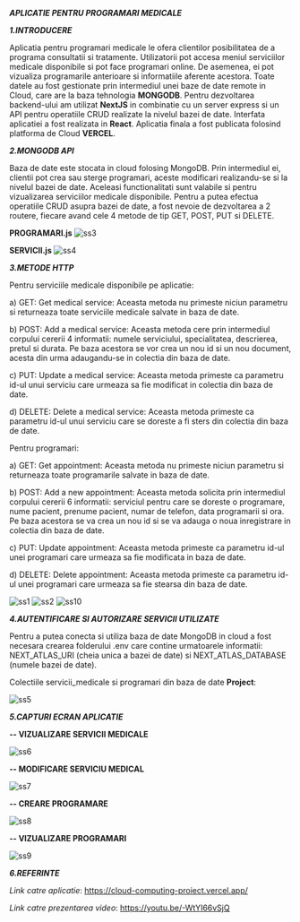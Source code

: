 _**APLICATIE PENTRU PROGRAMARI MEDICALE**_

_**1.INTRODUCERE**_

Aplicatia pentru programari medicale le ofera clientilor posibilitatea de a programa consultatii si tratamente. Utilizatorii pot accesa meniul serviciilor medicale disponibile si pot face programari online. De asemenea, ei pot vizualiza programarile anterioare si informatiile aferente acestora. Toate datele au fost gestionate prin intermediul unei baze de date remote in Cloud, care are la baza tehnologia **MONGODB**. Pentru dezvoltarea backend-ului am utilizat **NextJS** in combinatie cu un server express si un API pentru operatiile CRUD realizate la nivelul bazei de date. Interfata aplicatiei a fost realizata in **React**. Aplicatia finala a fost publicata folosind platforma de Cloud **VERCEL**.

**_2.MONGODB API_**

Baza de date este stocata in cloud folosing MongoDB. Prin intermediul ei, clientii pot crea sau sterge programari, aceste modificari realizandu-se si la nivelul bazei de date. Aceleasi functionalitati sunt valabile si pentru vizualizarea serviciilor medicale disponibile. Pentru a putea efectua operatiile CRUD asupra bazei de date, a fost nevoie de dezvoltarea a 2 routere, fiecare avand cele 4 metode de tip GET, POST, PUT si DELETE.

**PROGRAMARI.js**
![ss3](https://github.com/enemihaela15/CloudComputing_Proiect/assets/100297974/4ca36a62-6194-485c-a080-e13f2457e051)

**SERVICII.js**
![ss4](https://github.com/enemihaela15/CloudComputing_Proiect/assets/100297974/63ac8e95-1778-432e-b989-74e19fb5899b)

_**3.METODE HTTP**_

Pentru serviciile medicale disponibile pe aplicatie:

a) GET: Get medical service: Aceasta metoda nu primeste niciun parametru si returneaza toate serviciile medicale salvate in baza de date.

b) POST: Add a medical service: Aceasta metoda cere prin intermediul corpului cererii 4 informatii: numele serviciului, specialitatea, descrierea, pretul si durata. Pe baza acestora se vor crea un nou id si un nou document, acesta din urma adaugandu-se in colectia din baza de date.

c) PUT: Update a medical service: Aceasta metoda primeste ca parametru id-ul unui serviciu care urmeaza sa fie modificat in colectia din baza de date.

d) DELETE: Delete a medical service: Aceasta metoda primeste ca parametru id-ul unui serviciu care se doreste a fi sters din colectia din baza de date.

Pentru programari:

a) GET: Get appointment: Aceasta metoda nu primeste niciun parametru si returneaza toate programarile salvate in baza de date.

b) POST: Add a new appointment: Aceasta metoda solicita prin intermediul corpului cererii 6 informatii: serviciul pentru care se doreste o programare, nume pacient, prenume pacient, numar de telefon, data programarii si ora. Pe baza acestora se va crea un nou id si se va adauga o noua inregistrare in colectia din baza de date.

c) PUT: Update appointment: Aceasta metoda primeste ca parametru id-ul unei programari care urmeaza sa fie modificata in baza de date.

d) DELETE: Delete appointment: Aceasta metoda primeste ca parametru id-ul unei programari care urmeaza sa fie stearsa din baza de date.

![ss1](https://github.com/enemihaela15/CloudComputing_Proiect/assets/100297974/7871d50c-6cf3-44ab-8eea-5b6c6eb59155)
![ss2](https://github.com/enemihaela15/CloudComputing_Proiect/assets/100297974/1eaaf362-c426-488a-8be8-b2d02259b0cc)
![ss10](https://github.com/enemihaela15/CloudComputing_Proiect/assets/100297974/41a722ff-be55-4aef-a2ec-178ee4ab0f6b)


_**4.AUTENTIFICARE SI AUTORIZARE SERVICII UTILIZATE**_

Pentru a putea conecta si utiliza baza de date MongoDB in cloud a fost necesara crearea folderului .env care contine urmatoarele informatii: NEXT_ATLAS_URI (cheia unica a bazei de date) si NEXT_ATLAS_DATABASE (numele bazei de date).

Colectiile servicii_medicale si programari din baza de date **Project**:

![ss5](https://github.com/enemihaela15/CloudComputing_Proiect/assets/100297974/63c8079f-c1a5-49a1-8e0d-9306c1761c8d)


**_5.CAPTURI ECRAN APLICATIE_**

**-- VIZUALIZARE SERVICII MEDICALE**

![ss6](https://github.com/enemihaela15/CloudComputing_Proiect/assets/100297974/387a392f-d4f3-406f-a7b8-79e7c2d36b4c)

**-- MODIFICARE SERVICIU MEDICAL**

![ss7](https://github.com/enemihaela15/CloudComputing_Proiect/assets/100297974/f2e45e0c-0e71-4a8e-9779-18d50d9e1749)

**-- CREARE PROGRAMARE**

![ss8](https://github.com/enemihaela15/CloudComputing_Proiect/assets/100297974/173f0b11-0d2b-4961-83c8-83eb283acb29)

**-- VIZUALIZARE PROGRAMARI**

![ss9](https://github.com/enemihaela15/CloudComputing_Proiect/assets/100297974/53d69326-57d4-4ec8-add1-ef92c4d149ec)


**_6.REFERINTE_**

_Link catre aplicatie_: https://cloud-computing-proiect.vercel.app/

_Link catre prezentarea video_: https://youtu.be/-WtYI66vSjQ



